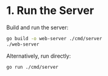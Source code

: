 # 1. Run the Server

Build and run the server:

```bash
go build -o web-server ./cmd/server
./web-server
```

Alternatively, run directly:

```bash
go run ./cmd/server
```

